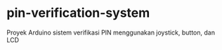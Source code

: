 # pin-verification-system
Proyek Arduino sistem verifikasi PIN menggunakan joystick, button, dan LCD

